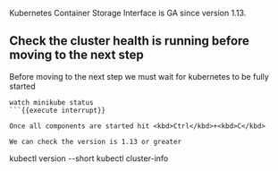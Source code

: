 Kubernetes Container Storage Interface is GA since version 1.13.

## Check the cluster health is running before moving to the next step
Before moving to the next step we must wait for kubernetes to be fully started
```
watch minikube status
```{{execute interrupt}}

Once all components are started hit <kbd>Ctrl</kbd>+<kbd>C</kbd>

We can check the version is 1.13 or greater
```
kubectl version --short
kubectl cluster-info
```{{execute}}